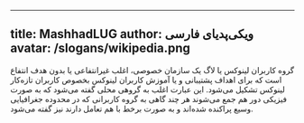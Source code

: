 ----------
title: MashhadLUG
author: ویکی‌پدیای فارسی
avatar: /slogans/wikipedia.png
----------
گروه کاربران لینوکس یا لاگ یک سازمان خصوصی، اغلب غیرانتفاعی یا بدون هدف انتفاع است که برای اهداف پشتیبانی و یا آموزش کاربران لینوکس بخصوص کاربران تازه‌کار لینوکس تشکیل می‌شود.
این عبارت اغلب به گروهی محلی گفته می‌شود که به صورت فیزیکی دور هم جمع می‌شوند هر چند گاهی به گروه کاربرانی که در محدوده جغرافیایی وسیع پراکنده شده‌اند و به صورت برخط با هم تعامل دارند نیز گفته می‌شود.

